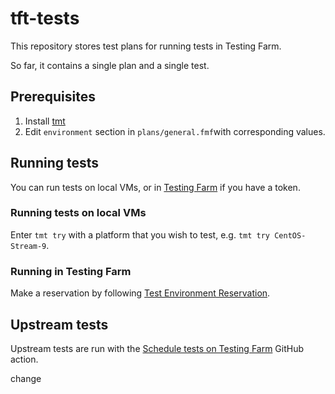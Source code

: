 # tft-tests

This repository stores test plans for running tests in Testing Farm.

So far, it contains a single plan and a single test.

## Prerequisites

1. Install [tmt](https://tmt.readthedocs.io/en/latest/guide.html#the-first-steps)
2. Edit `environment` section in `plans/general.fmf`with corresponding values.

## Running tests

You can run tests on local VMs, or in [Testing Farm](https://docs.testing-farm.io/Testing%20Farm/0.1/index.html) if you have a token.

### Running tests on local VMs

Enter `tmt try` with a platform that you wish to test, e.g. `tmt try CentOS-Stream-9`.

### Running in Testing Farm

Make a reservation by following [Test Environment Reservation](https://docs.testing-farm.io/Testing%20Farm/0.1/cli.html#reserve).

## Upstream tests

Upstream tests are run with the [Schedule tests on Testing Farm](https://github.com/marketplace/actions/schedule-tests-on-testing-farm) GitHub action.

change
